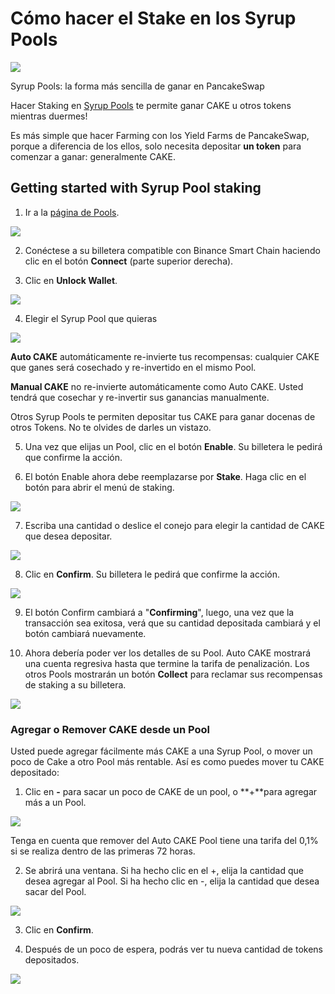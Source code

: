 # Cómo hacer el Stake en los Syrup Pools

![](https://gblobscdn.gitbook.com/assets%2F-MHREX7DHcljbY5IkjgJ%2F-MbGTDNZ6xd3_Q-qSEP5%2F-MbJtmHsIGCa8SoViGsq%2Fdocs%20masthead%20%2815%29.png?alt=media&token=c0992701-1038-4bb8-a3c8-9f783d32ed64)

Syrup Pools: la forma más sencilla de ganar en PancakeSwap

Hacer Staking en [Syrup Pools](https://docs.pancakeswap.finance/products/syrup-pool) te permite ganar CAKE u otros tokens mientras duermes!

Es más simple que hacer Farming con los Yield Farms de PancakeSwap, porque a diferencia de los ellos, solo necesita depositar **un token** para comenzar a ganar: generalmente CAKE.

## **Getting started with Syrup Pool staking** <a id="getting-started-with-syrup-pool-staking"></a>

1. Ir a la [página de Pools](https://pancakeswap.finance/pools).

![](https://gblobscdn.gitbook.com/assets%2F-MHREX7DHcljbY5IkjgJ%2F-M_xca0jVy_Z_BxN65jZ%2F-M_xfNN3oN1lP8zn-nPF%2Fimage.png?alt=media&token=464a928e-4ce7-4cdd-9d26-4861796d0ca5)

2. Conéctese a su billetera compatible con Binance Smart Chain haciendo clic en el botón **Connect** \(parte superior derecha\).

3. Clic en **Unlock Wallet**.

![](https://gblobscdn.gitbook.com/assets%2F-MHREX7DHcljbY5IkjgJ%2F-M_xca0jVy_Z_BxN65jZ%2F-M_xhkhUT2d2iEexGDRI%2Fimage.png?alt=media&token=dcf66bfa-f18b-4d04-aa38-f31e9b0491ed)

4. Elegir el Syrup Pool que quieras

![](https://gblobscdn.gitbook.com/assets%2F-MHREX7DHcljbY5IkjgJ%2F-M_xca0jVy_Z_BxN65jZ%2F-M_xfah7A-tvfuRFECM-%2Fimage.png?alt=media&token=112f0d6a-3b1a-4006-ac47-35eb1250fec5)

**Auto CAKE** automáticamente re-invierte tus recompensas: cualquier CAKE que ganes será cosechado y re-invertido en el mismo Pool.

**Manual CAKE** no re-invierte automáticamente como Auto CAKE. Usted tendrá que cosechar y re-invertir sus ganancias manualmente.

Otros Syrup Pools te permiten depositar tus CAKE para ganar docenas de otros Tokens. No te olvides de darles un vistazo.

5. Una vez que elijas un Pool, clic en el botón **Enable**. Su billetera le pedirá que confirme la acción.

6. El botón Enable ahora debe reemplazarse por **Stake**. Haga clic en el botón para abrir el menú de staking.

![](https://gblobscdn.gitbook.com/assets%2F-MHREX7DHcljbY5IkjgJ%2F-M_xca0jVy_Z_BxN65jZ%2F-M_xfnv0l93oQ_BpsgWR%2Fimage.png?alt=media&token=a60ac537-caa6-4406-814d-bf6d1398b8ef)

7. Escriba una cantidad o deslice el conejo para elegir la cantidad de CAKE que desea depositar.

![](https://gblobscdn.gitbook.com/assets%2F-MHREX7DHcljbY5IkjgJ%2F-M_xca0jVy_Z_BxN65jZ%2F-M_xfrQVk5mQpRYQX0uN%2Fimage.png?alt=media&token=10a5e7ae-98df-48fd-8ac4-8035af0027db)

8. Clic en **Confirm**. Su billetera le pedirá que confirme la acción.

![](https://gblobscdn.gitbook.com/assets%2F-MHREX7DHcljbY5IkjgJ%2F-M_xca0jVy_Z_BxN65jZ%2F-M_xfvA7rddH1EDqjNnS%2Fimage.png?alt=media&token=68873562-bbca-486e-9dcf-c2fc61d8a668)

9. El botón Confirm cambiará a "**Confirming**", luego, una vez que la transacción sea exitosa, verá que su cantidad depositada cambiará y el botón cambiará nuevamente.

10. Ahora debería poder ver los detalles de su Pool. Auto CAKE mostrará una cuenta regresiva hasta que termine la tarifa de penalización. Los otros Pools mostrarán un botón **Collect** para reclamar sus recompensas de staking a su billetera.

![](https://gblobscdn.gitbook.com/assets%2F-MHREX7DHcljbY5IkjgJ%2F-M_xca0jVy_Z_BxN65jZ%2F-M_xgC8LJ8bryfoBqGdz%2Fimage.png?alt=media&token=61b91f0b-3ac4-476d-84f7-643bc078a727)

### **Agregar o Remover CAKE desde un Pool** <a id="adding-and-removing-cake-from-a-pool"></a>

Usted puede agregar fácilmente más CAKE a una Syrup Pool, o mover un poco de Cake a otro Pool más rentable. Así es como puedes mover tu CAKE depositado:

1. Clic en **-** para sacar un poco de CAKE de un pool, o **+**para agregar más a un Pool.

![](https://gblobscdn.gitbook.com/assets%2F-MHREX7DHcljbY5IkjgJ%2F-M_xca0jVy_Z_BxN65jZ%2F-M_xgGd-l7fCI7jFS2x4%2Fimage.png?alt=media&token=bf8d9ba2-3266-46fb-8242-45c214aa77d9)

Tenga en cuenta que remover del Auto CAKE Pool tiene una tarifa del 0,1% si se realiza dentro de las primeras 72 horas.

2. Se abrirá una ventana. Si ha hecho clic en el +, elija la cantidad que desea agregar al Pool. Si ha hecho clic en -, elija la cantidad que desea sacar del Pool.

![](https://gblobscdn.gitbook.com/assets%2F-MHREX7DHcljbY5IkjgJ%2F-M_xca0jVy_Z_BxN65jZ%2F-M_xgPZB4Bj5-6hHq6Jt%2Fimage.png?alt=media&token=d9782be1-536f-4e24-86d9-8a59c2356651)

3. Clic en **Confirm**.

4. Después de un poco de espera, podrás ver tu nueva cantidad de tokens depositados.[  
](https://docs.pancakeswap.finance/products/syrup-pool)

![](https://gblobscdn.gitbook.com/assets%2F-MHREX7DHcljbY5IkjgJ%2F-M_xca0jVy_Z_BxN65jZ%2F-M_xg_5OGTmsjlmYa07M%2Fimage.png?alt=media&token=25355a3b-2fd5-40ad-8b17-524a32412152)

